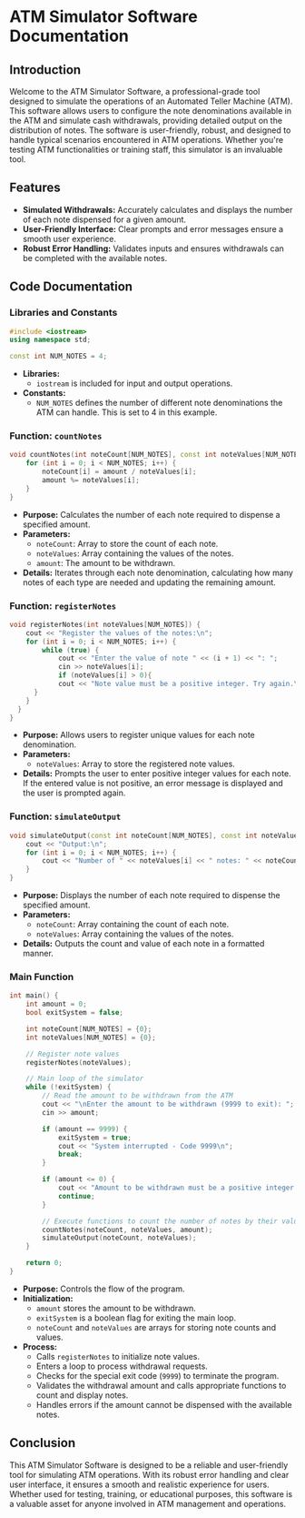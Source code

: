 # ATM Simulator Software Documentation

## Introduction

Welcome to the ATM Simulator Software, a professional-grade tool designed to simulate the operations of an Automated Teller Machine (ATM). This software allows users to configure the note denominations available in the ATM and simulate cash withdrawals, providing detailed output on the distribution of notes. The software is user-friendly, robust, and designed to handle typical scenarios encountered in ATM operations. Whether you're testing ATM functionalities or training staff, this simulator is an invaluable tool.

## Features

- **Simulated Withdrawals:** Accurately calculates and displays the number of each note dispensed for a given amount.
- **User-Friendly Interface:** Clear prompts and error messages ensure a smooth user experience.
- **Robust Error Handling:** Validates inputs and ensures withdrawals can be completed with the available notes.

## Code Documentation

### Libraries and Constants

```cpp
#include <iostream>
using namespace std;

const int NUM_NOTES = 4;
```

- **Libraries:**
  - `iostream` is included for input and output operations.
- **Constants:**
  - `NUM_NOTES` defines the number of different note denominations the ATM can handle. This is set to 4 in this example.

### Function: `countNotes`

```cpp
void countNotes(int noteCount[NUM_NOTES], const int noteValues[NUM_NOTES], int amount) {
    for (int i = 0; i < NUM_NOTES; i++) {
        noteCount[i] = amount / noteValues[i];
        amount %= noteValues[i];
    }
}
```

- **Purpose:** Calculates the number of each note required to dispense a specified amount.
- **Parameters:**
  - `noteCount`: Array to store the count of each note.
  - `noteValues`: Array containing the values of the notes.
  - `amount`: The amount to be withdrawn.
- **Details:** Iterates through each note denomination, calculating how many notes of each type are needed and updating the remaining amount.

### Function: `registerNotes`

```cpp
void registerNotes(int noteValues[NUM_NOTES]) {
    cout << "Register the values of the notes:\n";
    for (int i = 0; i < NUM_NOTES; i++) {
        while (true) {
            cout << "Enter the value of note " << (i + 1) << ": ";
            cin >> noteValues[i];
            if (noteValues[i] > 0){
            cout << "Note value must be a positive integer. Try again.\n";
      }
    }
  }
}
```

- **Purpose:** Allows users to register unique values for each note denomination.
- **Parameters:** 
  - `noteValues`: Array to store the registered note values.
- **Details:** Prompts the user to enter positive integer values for each note. If the entered value is not positive, an error message is displayed and the user is prompted again.

### Function: `simulateOutput`

```cpp
void simulateOutput(const int noteCount[NUM_NOTES], const int noteValues[NUM_NOTES]) {
    cout << "Output:\n";
    for (int i = 0; i < NUM_NOTES; i++) {
        cout << "Number of " << noteValues[i] << " notes: " << noteCount[i] << "\n";
    }
}
```

- **Purpose:** Displays the number of each note required to dispense the specified amount.
- **Parameters:**
  - `noteCount`: Array containing the count of each note.
  - `noteValues`: Array containing the values of the notes.
- **Details:** Outputs the count and value of each note in a formatted manner.

### Main Function

```cpp
int main() {
    int amount = 0;
    bool exitSystem = false;

    int noteCount[NUM_NOTES] = {0};
    int noteValues[NUM_NOTES] = {0};

    // Register note values
    registerNotes(noteValues);

    // Main loop of the simulator
    while (!exitSystem) {
        // Read the amount to be withdrawn from the ATM
        cout << "\nEnter the amount to be withdrawn (9999 to exit): ";
        cin >> amount;

        if (amount == 9999) {
            exitSystem = true;
            cout << "System interrupted - Code 9999\n";
            break;
        }

        if (amount <= 0) {
            cout << "Amount to be withdrawn must be a positive integer. Try again.\n";
            continue;
        }

        // Execute functions to count the number of notes by their value
        countNotes(noteCount, noteValues, amount);
        simulateOutput(noteCount, noteValues);
    }

    return 0;
}
```

- **Purpose:** Controls the flow of the program.
- **Initialization:**
  - `amount` stores the amount to be withdrawn.
  - `exitSystem` is a boolean flag for exiting the main loop.
  - `noteCount` and `noteValues` are arrays for storing note counts and values.
- **Process:**
  - Calls `registerNotes` to initialize note values.
  - Enters a loop to process withdrawal requests.
  - Checks for the special exit code (`9999`) to terminate the program.
  - Validates the withdrawal amount and calls appropriate functions to count and display notes.
  - Handles errors if the amount cannot be dispensed with the available notes.

## Conclusion

This ATM Simulator Software is designed to be a reliable and user-friendly tool for simulating ATM operations. With its robust error handling and clear user interface, it ensures a smooth and realistic experience for users. Whether used for testing, training, or educational purposes, this software is a valuable asset for anyone involved in ATM management and operations.
